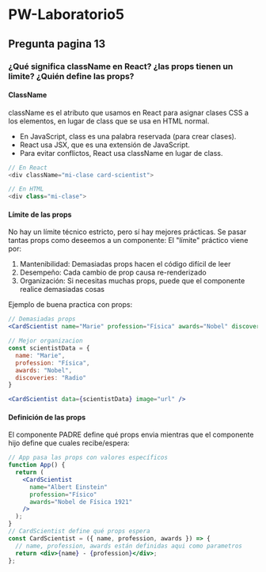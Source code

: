 # PW-Laboratorio5

## Pregunta pagina 13
### ¿Qué significa className en React? ¿las props tienen un limite? ¿Quién define las props? 
#### ClassName
className es el atributo que usamos en React para asignar clases CSS a los elementos, en lugar de class que se usa en HTML normal.

- En JavaScript, class es una palabra reservada (para crear clases).
- React usa JSX, que es una extensión de JavaScript.
- Para evitar conflictos, React usa className en lugar de class.
``` js
// En React
<div className="mi-clase card-scientist">

// En HTML
<div class="mi-clase">
```

#### Límite de las props
No hay un límite técnico estricto, pero sí hay mejores prácticas. Se pasar tantas props como deseemos a un componente:
El "límite" práctico viene por:

1. Mantenibilidad: Demasiadas props hacen el código difícil de leer
2. Desempeño: Cada cambio de prop causa re-renderizado
3. Organización: Si necesitas muchas props, puede que el componente realice demasiadas cosas

Ejemplo de buena practica con props:
```jsx
// Demasiadas props
<CardScientist name="Marie" profession="Física" awards="Nobel" discoveries="Radio" image="url" color="blue" size="large" />

// Mejor organizacion
const scientistData = {
  name: "Marie",
  profession: "Física", 
  awards: "Nobel",
  discoveries: "Radio"
}

<CardScientist data={scientistData} image="url" />
```

#### Definición de las props
El componente PADRE define qué props envia mientras que el componente hijo define que cuales recibe/espera:
```jsx
// App pasa las props con valores específicos
function App() {
  return (
    <CardScientist 
      name="Albert Einstein"
      profession="Físico"
      awards="Nobel de Física 1921"
    />
  );
}
// CardScientist define qué props espera
const CardScientist = ({ name, profession, awards }) => {
  // name, profession, awards están definidas aqui como parametros
  return <div>{name} - {profession}</div>;
};
```